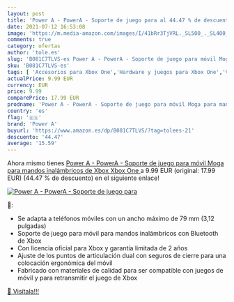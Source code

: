 ```yaml
---
layout: post
title: 'Power A - PowerA - Soporte de juego para al 44.47 % de descuento'
date: 2021-07-12 16:53:08
image: 'https://m.media-amazon.com/images/I/41bRr3TjVRL._SL500_._SL400_.jpg'
comments: true
category: ofertas
author: 'tole.es'
slug: 'B081C7TLVS-es Power A - PowerA - Soporte de juego para móvil Moga para...'
sku: 'B081C7TLVS-es'
tags: [ 'Accesorios para Xbox One','Hardware y juegos para Xbox One','Videojuegos','power a','xbox', ]
actualPrice: 9.99 EUR
currency: EUR
price: 9.99
comparePrice: 17.99 EUR
prodname: 'Power A - PowerA - Soporte de juego para móvil Moga para mandos inalámbricos de Xbox  Xbox One '
country: 'es'
flag: '🇪🇸'
brand: 'Power A'
buyurl: 'https://www.amazon.es/dp/B081C7TLVS/?tag=tolees-21'
descuento: '44.47'
average: '15.59'
---
```


Ahora mismo tienes [Power A - PowerA - Soporte de juego para móvil Moga para mandos inalámbricos de Xbox  Xbox One ](https://www.amazon.es/dp/B081C7TLVS/?tag=tolees-21) a 9.99 EUR (original: 17.99 EUR) (44.47 %  de descuento) en el siguiente enlace!

[![Power A - PowerA - Soporte de juego para](https://m.media-amazon.com/images/I/41bRr3TjVRL._SL500_._SL400_.jpg)](https://www.amazon.es/dp/B081C7TLVS/?tag=tolees-21)

🔎:

- Se adapta a teléfonos móviles con un ancho máximo de 79 mm (3,12 pulgadas)
- Soporte de juego para móvil para mandos inalámbricos con Bluetooth de Xbox
- Con licencia oficial para Xbox y garantía limitada de 2 años
- Ajuste de los puntos de articulación dual con seguros de cierre para una colocación ergonómica del móvil
- Fabricado con materiales de calidad para ser compatible con juegos de móvil y para retransmitir el juego de Xbox

[🛒 Visítala!!!](https://www.amazon.es/dp/B081C7TLVS/?tag=tolees-21)
